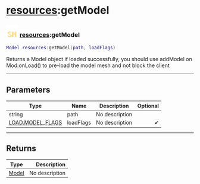 # [resources](../resources/README.md):getModel

### <img src="../../.gitbook/assets/shared.png" width="32" height="32" /> [resources](../resources/README.md):getModel

```lua
Model resources:getModel(path, loadFlags)
```

Returns a Model object if loaded successfully, you should use addModel on Mod:onLoad() to pre-load the model mesh and not block the client<br>

-----------------
## Parameters

| Type   | Name | Description | Optional |
| ------ | ---- | ----------- | -------: |
| string | path | No description |   |
| [LOAD.MODEL_FLAGS](../load.model_flags/README.md) | loadFlags | No description | ✔ |

-----------------
## Returns

| Type   | Description |
| ------ | ----------: |
| [Model](../model/README.md) | No description |
